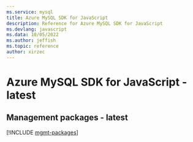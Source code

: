 ```yaml
---
ms.service: mysql
title: Azure MySQL SDK for JavaScript
description: Reference for Azure MySQL SDK for JavaScript
ms.devlang: javascript
ms.data: 10/05/2022
ms.author: jeffish
ms.topic: reference
author: xirzec
---
```

# Azure MySQL SDK for JavaScript - latest

## Management packages - latest
[!INCLUDE [mgmt-packages](mysql-mgmt-index.md)]